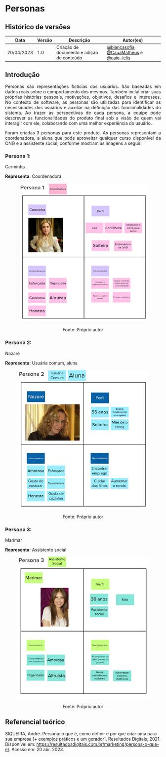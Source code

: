 # Personas

## Histórico de versões

| Data       | Versão | Descrição                                              | Autor(es)                                           |
| ---------- | ------ | ------------------------------------------------------ | --------------------------------------------------- |
| 20/04/2023 | 1.0    | Criação de documento e adição de conteúdo |[@biancasofia](https://github.com/biancasofia), [@CauaMatheus](https://github.com/CauaMatheus) e [@caio-lelis](https://github.com/caio-lelis)|

## Introdução

<p align="justify"> Personas são representações fictícias dos usuários. São baseadas em dados reais sobre o comportamento dos mesmos. Também inclui criar suas próprias histórias pessoais, motivações, objetivos, desafios e interesses. No contexto de software, as personas são utilizadas para identificar as necessidades dos usuários e auxiliar na definição das funcionalidades do sistema. Ao trazer as perspectivas de cada persona, a equipe pode descrever as funcionalidades do produto final sob a visão de quem vai interagir com ele, colaborando com uma melhor experiência do usuário.
 </p>

<p align="justify"> Foram criadas 3 personas para este produto. As personas representam a coordenadora, a aluna que pode aproveitar qualquer curso disponível da ONG e a assistente social, conforme mostram as imagens a seguir. </p>

### **Persona 1:** 
 Carminha

**Representa:** 
 Coordenadora

<figure>

![Persona 1](../assets/personas/persona_1.png)

  <figcaption style="text-align: center !important">
    Fonte: Próprio autor
  </figcaption>
</figure>


### **Persona 2:** 
 Nazaré

**Representa:** 
 Usuária comum, aluna

<figure>

![Persona 2](../assets/personas/persona_2.png)

  <figcaption style="text-align: center !important">
    Fonte: Próprio autor
  </figcaption>
</figure>

### **Persona 3:**  
 Marimar 

**Representa:** Assistente social
<figure>

![Persona 3](../assets/personas/persona_3.png)

  <figcaption style="text-align: center !important">
    Fonte: Próprio autor
  </figcaption>
</figure>

## Referencial teórico

SIQUEIRA, André. Persona: o que é, como definir e por que criar uma para sua empresa [+ exemplos práticos e um gerador]. Resultados Digitais, 2021. Disponível em: https://resultadosdigitais.com.br/marketing/persona-o-que-e/. Acesso em: 20 abr. 2023.